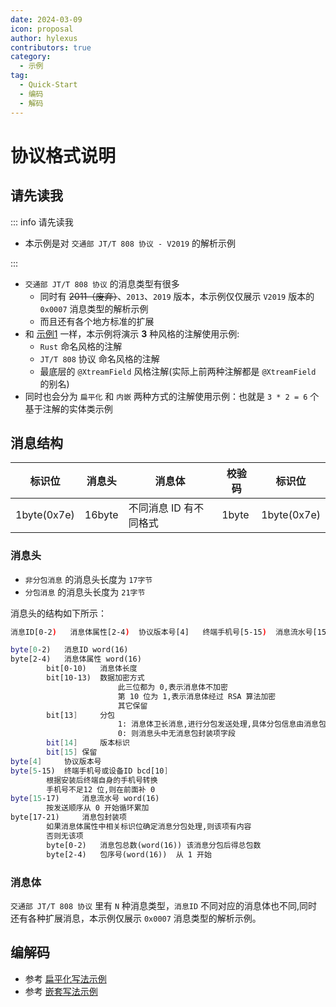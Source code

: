 ```yaml
---
date: 2024-03-09
icon: proposal
author: hylexus
contributors: true
category:
  - 示例
tag:
  - Quick-Start
  - 编码
  - 解码
---
```


# 协议格式说明

## 请先读我

::: info 请先读我

- 本示例是对 `交通部 JT/T 808 协议 - V2019` 的解析示例

:::

- `交通部 JT/T 808 协议` 的消息类型有很多
    - 同时有 ~~2011（废弃）~~、`2013`、`2019` 版本，本示例仅仅展示 `V2019` 版本的 `0x0007` 消息类型的解析示例
    - 而且还有各个地方标准的扩展
- 和 [示例1](../custom-protocol-sample-01/index.md) 一样，本示例将演示 **3** 种风格的注解使用示例:
    - `Rust` 命名风格的注解
    - `JT/T 808` 协议 命名风格的注解
    - 最底层的 `@XtreamField` 风格注解(实际上前两种注解都是 `@XtreamField` 的别名)
- 同时也会分为 `扁平化` 和 `内嵌` 两种方式的注解使用示例：也就是 `3 * 2 = 6` 个 基于注解的实体类示例

## 消息结构

| 标识位         | 消息头    | 消息体               | 校验码   | 标识位         |
|-------------|--------|-------------------|-------|-------------|
| 1byte(0x7e) | 16byte | 不同消息 ID 有不同格式 			 | 1byte | 1byte(0x7e) |

### 消息头

- `非分包消息` 的消息头长度为 `17字节`
- `分包消息` 的消息头长度为 `21字节`

消息头的结构如下所示：

```sh
消息ID[0-2)	消息体属性[2-4)	协议版本号[4]   终端手机号[5-15)	消息流水号[15-17)	消息包封装项[17-21)

byte[0-2) 	消息ID word(16)
byte[2-4) 	消息体属性 word(16)
		bit[0-10)	消息体长度
		bit[10-13)	数据加密方式
						此三位都为 0,表示消息体不加密
						第 10 位为 1,表示消息体经过 RSA 算法加密
						其它保留
		bit[13]		分包
						1: 消息体卫长消息,进行分包发送处理,具体分包信息由消息包封装项决定
						0: 则消息头中无消息包封装项字段
		bit[14]	    版本标识
		bit[15]	保留
byte[4]     协议版本号
byte[5-15) 	终端手机号或设备ID bcd[10]
		根据安装后终端自身的手机号转换
		手机号不足12 位,则在前面补 0
byte[15-17) 	消息流水号 word(16)
		按发送顺序从 0 开始循环累加
byte[17-21) 	消息包封装项
        如果消息体属性中相关标识位确定消息分包处理,则该项有内容
		否则无该项
		byte[0-2)	消息包总数(word(16)) 该消息分包后得总包数
		byte[2-4)	包序号(word(16))  从 1 开始
```

### 消息体

`交通部 JT/T 808 协议` 里有 `N` 种消息类型，`消息ID` 不同对应的消息体也不同,同时还有各种扩展消息，本示例仅展示 `0x0007` 消息类型的解析示例。

## 编解码

- 参考 [扁平化写法示例](./flatten-style-demo.md)
- 参考 [嵌套写法示例](./nested-style-demo.md)


